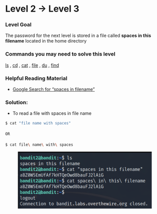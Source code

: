 # Level 2 → Level 3

### Level Goal

The password for the next level is stored in a file called **spaces in this filename** located in the home directory

### Commands you may need to solve this level

[ls](https://man7.org/linux/man-pages/man1/ls.1.html) , [cd](https://man7.org/linux/man-pages/man1/cd.1p.html) , [cat](https://man7.org/linux/man-pages/man1/cat.1.html) , [file](https://man7.org/linux/man-pages/man1/file.1.html) , [du](https://man7.org/linux/man-pages/man1/du.1.html) , [find](https://man7.org/linux/man-pages/man1/find.1.html)

### Helpful Reading Material

* [Google Search for “spaces in filename”](https://www.google.com/search?q=spaces+in+filename)

### Solution:

* To read a file with spaces in file name

```bash
$ cat "file name with spaces"

OR

$ cat file\ name\ with\ spaces
```

<figure><img src="../.gitbook/assets/image (3).png" alt=""><figcaption></figcaption></figure>
